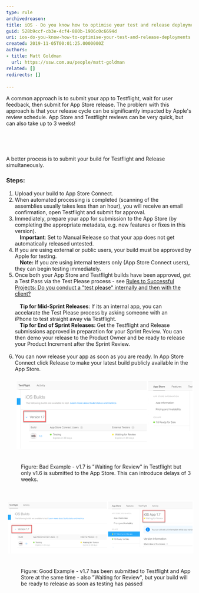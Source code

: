 ```yaml
---
type: rule
archivedreason: 
title: iOS - Do you know how to optimise your test and release deployments?
guid: 528b9ccf-cb3e-4cf4-880b-1906c0c6694d
uri: ios-do-you-know-how-to-optimise-your-test-and-release-deployments
created: 2019-11-05T00:01:25.0000000Z
authors:
- title: Matt Goldman
  url: https://ssw.com.au/people/matt-goldman
related: []
redirects: []

---
```



​A common approach is to submit your app to Testflight, wait for user feedback, then submit for App Store release. The problem with this approach is that your release cycle can be significantly impacted by Apple's review schedule. App Store and Testflight reviews can be very quick, but can also take up to 3 weeks!<br><div><br></div>
<br><excerpt class='endintro'></excerpt><br>
<p>A better process is to submit your build for Testflight and Release simultaneously.<br></p><h3 class="ssw15-rteElement-H3">​​Steps:<br></h3><ol><li>Upload your build to App Store Connect.</li><li>When automated processing is completed (scanning of the assemblies usually takes less than an hour), you will receive an email confirmation, open Testflight and submit for approval.<br></li><li>Immediately, prepare your app for submission to the App Store (by completing the appropriate metadata, e.g. new features or fixes in this version).<br><strong>    Important</strong>: Set to Manual Release so that your app does not get automatically released untested.<br></li><li>If you are using external or public users, your build must be approved by Apple for testing.<br><strong>    Note:</strong> If you are using internal testers only (App Store Connect users), they can begin testing immediately.​<br></li><li>Once both your App Store and Testflight builds have been approved, get a Test Pass via the Test Please process - see <a href="/_layouts/15/FIXUPREDIRECT.ASPX?WebId=3dfc0e07-e23a-4cbb-aac2-e778b71166a2&TermSetId=07da3ddf-0924-4cd2-a6d4-a4809ae20160&TermId=b9ec5dbc-7379-47ea-9cc2-59bd3769cd18">Rules to Successful Projects: Do you conduct a "test please" internally and then with the client?​</a><br>​<br><strong>    Tip for Mid-Sprint Releases</strong>: If its an internal app, you can accelarate the Test Please process by asking someone with an iPhone to test straight away via Testflight.<br><strong>    Tip for End of Sprint Releases: </strong>Get the Testflight and Release submissions approved in preparation for your Sprint Review. You can then demo your release to the Product Owner and be ready to release your Product Increment after the Sprint Review.<br><br></li><li>You can now release your app as soon as you are ready. In App Store Connect click Release to make your latest build publicly available in the App Store.<br><br><img src="bad-example-new.png" alt="bad-example-new.png" style="margin:5px;width:808px;" /><br><br></li></ol><dd class="ssw15-rteElement-FigureBad">​​Figure: Bad Example - v1.7 is "Waiting for Review" in Testflight but only v1.6 is submitted to the App Store. This can introduce delays of 3 weeks.<br></dd><p class="ssw15-rteElement-P">​​​​<br></p><p class="ssw15-rteElement-P"><img src="good-example-new.png" alt="good-example-new.png" style="margin:5px;width:808px;" /><br><br></p><dd class="ssw15-rteElement-FigureGood">​​Figure: Good Example - v1.7 has been submitted to Testflight and App Store at the same time - also "Waiting for Review", but your build will be ready to release as soon as testing has passed<br><br></dd><p class="ssw15-rteElement-P"><br></p>


